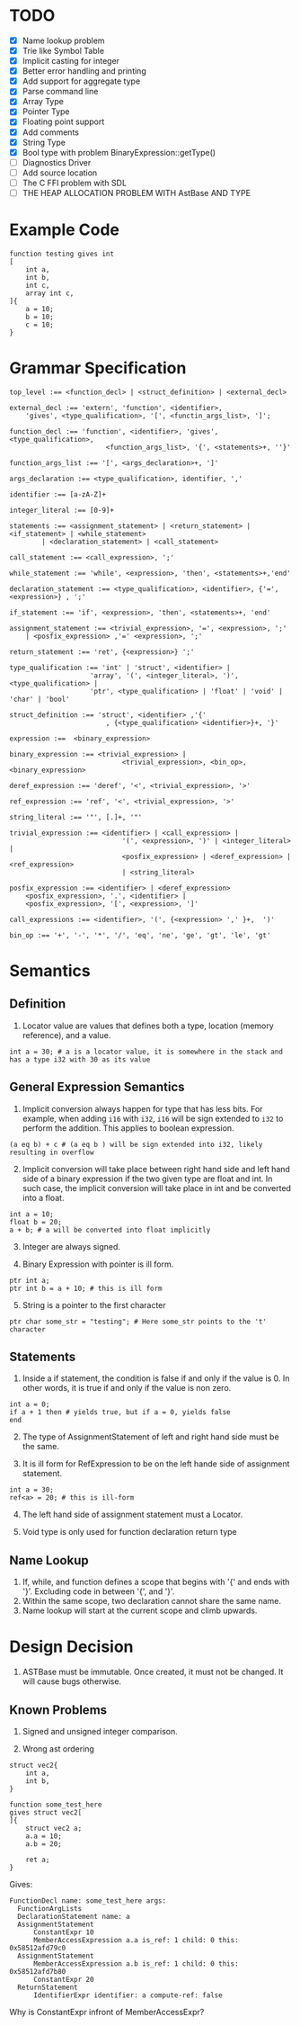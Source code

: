 # TODO
- [X] Name lookup problem
- [X] Trie like Symbol Table
- [X] Implicit casting for integer
- [X] Better error handling and printing
- [X] Add support for aggregate type
- [X] Parse command line
- [X] Array Type
- [X] Pointer Type
- [X] Floating point support
- [X] Add comments
- [X] String Type  
- [X] Bool type with problem BinaryExpression::getType() 
- [ ] Diagnostics Driver
- [ ] Add source location 
- [ ] The C FFI problem with SDL
- [ ] THE HEAP ALLOCATION PROBLEM WITH AstBase AND TYPE

# Example Code 
```
function testing gives int 
[
    int a,
    int b,
    int c,
    array int c,
]{
    a = 10;
    b = 10;
    c = 10;
}
```

# Grammar Specification

```
top_level :== <function_decl> | <struct_definition> | <external_decl>

external_decl :== 'extern', 'function', <identifier>, 
    'gives', <type_qualification>, '[', <functin_args_list>, ']';

function_decl :== 'function', <identifier>, 'gives', <type_qualification>, 
                        <function_args_list>, '{', <statements>+, ''}'

function_args_list :== '[', <args_declaration>+, ']'

args_declaration :== <type_qualification>, identifier, ','

identifier :== [a-zA-Z]+

integer_literal :== [0-9]+

statements :== <assignment_statement> | <return_statement> | <if_statement> | <while_statement> 
        | <declaration_statement> | <call_statement>

call_statement :== <call_expression>, ';'

while_statement :== 'while', <expression>, 'then', <statements>+,'end'

declaration_statement :== <type_qualification>, <identifier>, {'=', <expression>} , ';'

if_statement :== 'if', <expression>, 'then', <statements>+, 'end'

assignment_statement :== <trivial_expression>, '=', <expression>, ';'
    | <posfix_expression> ,'=' <expression>, ';'

return_statement :== 'ret', {<expression>} ';'

type_qualification :== 'int' | 'struct', <identifier> |
                    'array', '(', <integer_literal>, ')', <type_qualification> |
                    'ptr', <type_qualification> | 'float' | 'void' | 'char' | 'bool'

struct_definition :== 'struct', <identifier> ,'{'
                        , {<type_qualification> <identifier>}+, '}'

expression :==  <binary_expression>

binary_expression :== <trivial_expression> | 
                            <trivial_expression>, <bin_op>, <binary_expression>

deref_expression :== 'deref', '<', <trivial_expression>, '>'

ref_expression :== 'ref', '<', <trivial_expression>, '>'

string_literal :== '"', [.]+, '"'

trivial_expression :== <identifier> | <call_expression> |
                            '(', <expression>, ')' | <integer_literal> | 
                            <posfix_expression> | <deref_expression> | <ref_expression> 
                            | <string_literal>

posfix_expression :== <identifier> | <deref_expression>
    <posfix_expression>, '.', <identifier> | 
    <posfix_expression>, '[', <expression>, ']'

call_expressions :== <identifier>, '(', {<expression> ',' }+,  ')'

bin_op :== '+', '-', '*', '/', 'eq', 'ne', 'ge', 'gt', 'le', 'gt'
```

# Semantics

## Definition

1. Locator value are values that defines both a type, location (memory reference), and a value.

```
int a = 30; # a is a locator value, it is somewhere in the stack and has a type i32 with 30 as its value
```

## General Expression Semantics


1. Implicit conversion always happen for type that has less bits. For example, when adding `i16` with `i32`, `i16` will be sign extended to `i32` to perform the addition. This applies to boolean expression.

```
(a eq b) + c # (a eq b ) will be sign extended into i32, likely resulting in overflow
```

2. Implicit conversion will take place between right hand side and left hand side of a binary expression if the two given type are float and int.  In such case, the implicit conversion will take place in int and be converted into a float.

```
int a = 10; 
float b = 20; 
a + b; # a will be converted into float implicitly
```

3. Integer are always signed.

4. Binary Expression with pointer is ill form.

```
ptr int a; 
ptr int b = a + 10; # this is ill form
```

5. String is a pointer to the first character

```
ptr char some_str = "testing"; # Here some_str points to the 't' character
```

## Statements

1. Inside a if statement, the condition is false if and only if the value is 0. In other words, it is true if and only if the value is non zero.

```
int a = 0;
if a + 1 then # yields true, but if a = 0, yields false
end
```

2. The type of AssignmentStatement of left and right hand side must be the same.

3. It is ill form for RefExpression to be on the left hande side of assignment statement.

```
int a = 30;
ref<a> = 20; # this is ill-form
```
4. The left hand side of assignment statement must a Locator.

5. Void type is only used for function declaration return type

## Name Lookup

1. If, while, and function defines a scope that begins with '{'  and ends with '}'. Excluding code in between '{', and '}'.
2. Within the same scope, two declaration cannot share the same name. 
3. Name lookup will start at the current scope and climb upwards.


# Design Decision

1. ASTBase must be immutable. Once created, it must not be changed. It will cause bugs otherwise.

## Known Problems 

1. Signed and unsigned integer comparison.

2. Wrong ast ordering
```
struct vec2{
    int a,
    int b,
}

function some_test_here
gives struct vec2[
]{
    struct vec2 a;
    a.a = 10;
    a.b = 20;

    ret a;
}
```

Gives: 

```
FunctionDecl name: some_test_here args:
  FunctionArgLists
  DeclarationStatement name: a
  AssignmentStatement
      ConstantExpr 10
      MemberAccessExpression a.a is_ref: 1 child: 0 this: 0x58512afd79c0
  AssignmentStatement
      MemberAccessExpression a.b is_ref: 1 child: 0 this: 0x58512afd7b80
      ConstantExpr 20
  ReturnStatement
      IdentifierExpr identifier: a compute-ref: false
```

Why is ConstantExpr infront of MemberAccessExpr?
